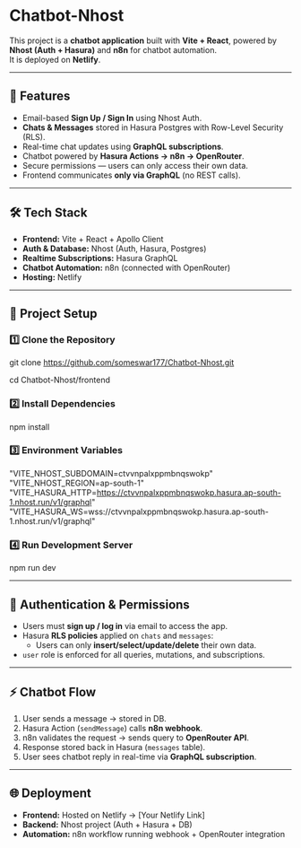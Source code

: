 # Chatbot-Nhost

This project is a **chatbot application** built with **Vite + React**, powered by **Nhost (Auth + Hasura)** and **n8n** for chatbot automation.  
It is deployed on **Netlify**.

---

## 🚀 Features
- Email-based **Sign Up / Sign In** using Nhost Auth.
- **Chats & Messages** stored in Hasura Postgres with Row-Level Security (RLS).
- Real-time chat updates using **GraphQL subscriptions**.
- Chatbot powered by **Hasura Actions → n8n → OpenRouter**.
- Secure permissions — users can only access their own data.
- Frontend communicates **only via GraphQL** (no REST calls).

---

## 🛠️ Tech Stack
- **Frontend:** Vite + React + Apollo Client
- **Auth & Database:** Nhost (Auth, Hasura, Postgres)
- **Realtime Subscriptions:** Hasura GraphQL
- **Chatbot Automation:** n8n (connected with OpenRouter)
- **Hosting:** Netlify

---

## 📂 Project Setup  

### 1️⃣ Clone the Repository
git clone https://github.com/someswar177/Chatbot-Nhost.git

cd Chatbot-Nhost/frontend

### 2️⃣ Install Dependencies
npm install

### 3️⃣ Environment Variables
"VITE_NHOST_SUBDOMAIN=ctvvnpalxppmbnqswokp"
"VITE_NHOST_REGION=ap-south-1"
"VITE_HASURA_HTTP=https://ctvvnpalxppmbnqswokp.hasura.ap-south-1.nhost.run/v1/graphql"
"VITE_HASURA_WS=wss://ctvvnpalxppmbnqswokp.hasura.ap-south-1.nhost.run/v1/graphql"

### 4️⃣ Run Development Server
npm run dev

---

## 🔐 Authentication & Permissions
- Users must **sign up / log in** via email to access the app.
- Hasura **RLS policies** applied on `chats` and `messages`:
  - Users can only **insert/select/update/delete** their own data.
- `user` role is enforced for all queries, mutations, and subscriptions.

---

## ⚡ Chatbot Flow
1. User sends a message → stored in DB.
2. Hasura Action (`sendMessage`) calls **n8n webhook**.
3. n8n validates the request → sends query to **OpenRouter API**.
4. Response stored back in Hasura (`messages` table).
5. User sees chatbot reply in real-time via **GraphQL subscription**.

---

## 🌐 Deployment
- **Frontend:** Hosted on Netlify → [Your Netlify Link]  
- **Backend:** Nhost project (Auth + Hasura + DB)  
- **Automation:** n8n workflow running webhook + OpenRouter integration  

